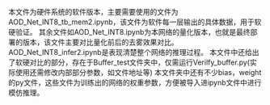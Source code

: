 本文件为硬件系统的软件版本，主要需要使用的文件为AOD_Net_INT8_tb_mem2.ipynb，该文件为软件每一层输出的具体数据，用于软硬验证。
其余文件如AOD_Net_INT8.ipynb为本网络的量化版本，也就是最终部署的版本，该文件主要对比量化前后的去雾效果对比。
AOD_Net_INT8_infer2.ipynb是表现清楚整个网络的推理过程。
本文件中还给出了软硬对比的部分，存在于Buffer_test文件夹中，仅需运行Verilfy_buffer.py(实际使用还需修改内部部分参数，如文件地址等)
本文件夹中还有不少bias，weight的py文件，这些文件为训练出的网络的权重参数，方便被导入进ipynb文件中进行模仿推理。
